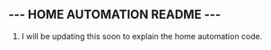 ## --- HOME AUTOMATION README ---
1. I will be updating this soon to explain the home automation code.
